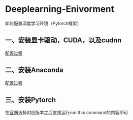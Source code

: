 # Deeplearning-Enivorment
如何配置深度学习环境（Pytorch框架）

## 一、安装显卡驱动，CUDA，以及cudnn  
[配置过程](https://blog.csdn.net/DragonGirI/article/details/97614130)  
## 二、安装Anaconda  
[配置过程](https://blog.csdn.net/ITBigGod/article/details/85690257)
## 三、安装Pytorch  
在[官网](https://pytorch.org/get-started/locally/)选择对应版本之后直接运行run this command的内容即可
